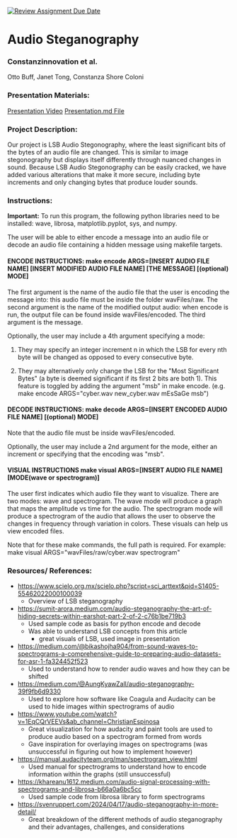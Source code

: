 [![Review Assignment Due Date](https://classroom.github.com/assets/deadline-readme-button-22041afd0340ce965d47ae6ef1cefeee28c7c493a6346c4f15d667ab976d596c.svg)](https://classroom.github.com/a/am3xLbu5)
# Audio Steganography
 
### Constanzinnovation et al. 

Otto Buff, Janet Tong, Constanza Shore Coloni

### Presentation Materials: 
[Presentation Video](https://drive.google.com/file/d/1fQ4KnOQ__nJ7o4DEzlUVL4eLgY3gRWsB/view?usp=sharing)
[Presentation.md File](https://github.com/Stuycs-K/finalproject-10-buff-otto-shore-constanza-tong-janet/blob/main/Presentation.md)
       
### Project Description:

Our project is LSB Audio Stegonography, where the least significant bits of the bytes of an audio file are changed. This is similar to image stegonography but displays itself differently through nuanced changes in sound. Because LSB Audio Stegonography can be easily cracked, we have added various alterations that make it more secure, including byte increments and only changing bytes that produce louder sounds. 

### Instructions:

**Important:** To run this program, the following python libraries need to be installed: wave, librosa, matplotlib.pyplot, sys, and numpy. 

The user will be able to either encode a message into an audio file or decode an audio file containing a hidden message using makefile targets. 

#### **ENCODE INSTRUCTIONS**: make encode ARGS=[INSERT AUDIO FILE NAME] [INSERT MODIFIED AUDIO FILE NAME] [THE MESSAGE] [(optional) MODE] 

The first argument is the name of the audio file that the user is encoding the message into: this audio file must be inside the folder wavFiles/raw. The second argument is the name of the modified output audio: when encode is run, the output file can be found inside wavFiles/encoded. The third argument is the message. 

Optionally, the user may include a 4th argument specifying a mode: 
1) They may specify an integer increment n in which the LSB for every nth byte will be changed as opposed to every consecutive byte. 

2) They may alternatively only change the LSB for the "Most Significant Bytes" (a byte is deemed  significant if its first 2 bits are both 1). This feature is toggled by adding the argument "msb" in make encode. (e.g. make encode ARGS="cyber.wav new_cyber.wav mEsSaGe msb")


#### **DECODE INSTRUCTIONS**: make decode ARGS=[INSERT ENCODED AUDIO FILE NAME] [(optional) MODE] 

Note that the audio file must be inside wavFiles/encoded. 

Optionally, the user may include a 2nd argument for the mode, either an increment or specifying that the encoding was "msb". 

#### **VISUAL INSTRUCTIONS** make visual ARGS=[INSERT AUDIO FILE NAME] [MODE(wave or spectrogram)] 

The user first indicates which audio file they want to visualize. There are two modes: wave and spectrogram. The wave mode will produce a graph that maps the amplitude vs time for the audio. The spectrogram mode will produce a spectrogram of the audio that allows the user to observe the changes in frequency through variation in colors. These visuals can help us view encoded files. 

Note that for these make commands, the full path is required. For example: make visual ARGS="wavFiles/raw/cyber.wav spectrogram" 

### Resources/ References:
- https://www.scielo.org.mx/scielo.php?script=sci_arttext&pid=S1405-55462022000100039 
    - Overview of LSB steganography
- https://sumit-arora.medium.com/audio-steganography-the-art-of-hiding-secrets-within-earshot-part-2-of-2-c76b1be719b3
    - Used sample code as basis for python encode and decode 
    - Was able to understand LSB concepts from this article 
		- great visuals of LSB, used image in presentation
- https://medium.com/@bikashojha904/from-sound-waves-to-spectrograms-a-comprehensive-guide-to-preparing-audio-datasets-for-asr-1-fa324452f523
    - Used to understand how to render audio waves and how they can be shifted 
- https://medium.com/@AungKyawZall/audio-steganography-39f9fb6d9330
    - Used to explore how software like Coagula and Audacity can be used to hide images within spectrograms of audio 
- https://www.youtube.com/watch?v=1EqCQrVEEVs&ab_channel=ChristianEspinosa 
    - Great visualization for how audacity and paint tools are used to produce audio based on a spectrogram formed from words 
    - Gave inspiration for overlaying images on spectrograms (was unsuccessful in figuring out how to implement however)
- https://manual.audacityteam.org/man/spectrogram_view.html
    - Used manual for spectrograms to understand how to encode information within the graphs (still unsuccessful)
- https://khareanu1612.medium.com/audio-signal-processing-with-spectrograms-and-librosa-b66a0a6bc5cc  
    - Used sample code from librosa library to form spectrograms 
- https://svenruppert.com/2024/04/17/audio-steganography-in-more-detail/
	- Great breakdown of the different methods of audio steganography and their advantages, challenges, and considerations



